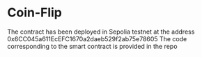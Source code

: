 # Coin-Flip
The contract has been deployed in Sepolia testnet at the address 0x6CC045a611EcEFC1670a2daeb529f2ab75e78605
The code corresponding to the smart contract is provided in the repo
